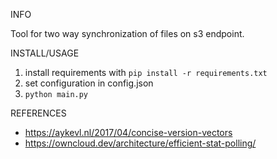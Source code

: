 INFO

Tool for two way synchronization of files on s3 endpoint.

INSTALL/USAGE

1. install requirements with `pip install -r requirements.txt`
2. set configuration in config.json
3. `python main.py`

REFERENCES
- https://aykevl.nl/2017/04/concise-version-vectors
- https://owncloud.dev/architecture/efficient-stat-polling/
